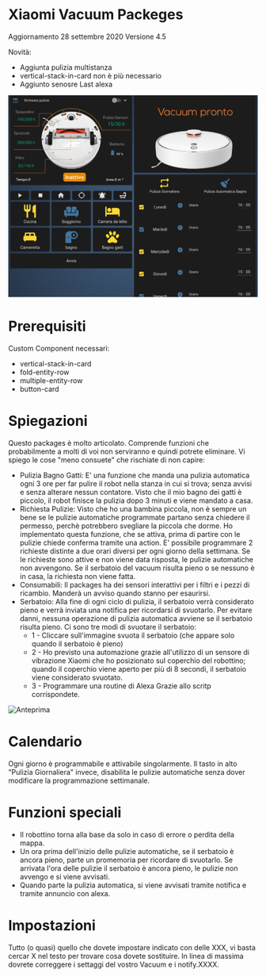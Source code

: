 # Xiaomi Vacuum Packeges

Aggiornamento 28 settembre 2020 Versione 4.5

Novità:
  - Aggiunta pulizia multistanza
  - vertical-stack-in-card  non è più necessario
  - Aggiunto senosre Last alexa


<img src="https://github.com/calas80/Xiaomi-Vacuum-Package/blob/master/Panoramica.png" alt="Anteprima">


# Prerequisiti
Custom Component necessari:
  - vertical-stack-in-card
  - fold-entity-row
  - multiple-entity-row
  - button-card

# Spiegazioni
Questo packages è molto articolato. Comprende funzioni che probabilmente a molti di voi non serviranno e quindi potrete eliminare.
Vi spiego le cose "meno consuete" che rischiate di non capire:
- Pulizia Bagno Gatti:
  E' una funzione che manda una pulizia automatica ogni 3 ore per far pulire il robot nella stanza in cui si trova; senza avvisi e senza alterare nessun contatore. Visto che il mio bagno dei gatti è piccolo, il robot finisce la pulizia dopo 3 minuti e viene mandato a casa.
- Richiesta Pulizie:
Visto che ho una bambina piccola, non è sempre un bene se le pulizie automatiche programmate partano senza chiedere il permesso, perchè potrebbero svegliare la piccola che dorme. Ho implementato questa funzione, che se attiva, prima di partire con le pulizie chiede conferma tramite una action. E' possibile programmare 2 richieste distinte a due orari diversi per ogni giorno della settimana. Se le richieste sono attive e non viene data risposta, le pulizie automatiche non avvengono. Se il serbatoio del vacuum risulta pieno o se nessuno è in casa, la richiesta non viene fatta.
- Consumabili:
Il packages ha dei sensori interattivi per i filtri e i pezzi di ricambio. Manderà un avviso quando stanno per esaurirsi.
- Serbatoio: Alla fine di ogni ciclo di pulizia, il serbatoio verrà considerato pieno e verrà inviata una notifica per ricordarsi di svuotarlo. Per evitare danni, nessuna operazione di pulizia automatica avviene se il serbatoio risulta pieno.
Ci sono tre modi di svuotare il serbatoio:
  - 1 - Cliccare sull'immagine svuota il serbatoio (che appare solo quando il serbatoio è pieno)
  - 2 - Ho previsto una automazione grazie all'utilizzo di un sensore di vibrazione Xiaomi che ho posizionato sul coperchio del robottino; quando il coperchio viene aperto per più di 8 secondi, il serbatoio viene considerato svuotato.
  - 3 - Programmare una routine di Alexa Grazie allo scritp corrispondete.
<img src="https://github.com/calas80/Xiaomi-Vacuum-Package/blob/master/Anteprima%202.PNG" alt="Anteprima">


# Calendario
Ogni giorno è programmabile e attivabile singolarmente. Il tasto in alto "Pulizia Giornaliera" invece, disabilita le pulizie automatiche senza dover modificare la programmazione settimanale.

# Funzioni speciali
- Il robottino torna alla base da solo in caso di errore o perdita della mappa.
- Un ora prima dell'inizio delle pulizie automatiche, se il serbatoio è ancora pieno, parte un promemoria per ricordare di svuotarlo. Se arrivata l'ora delle pulizie il serbatoio è ancora pieno, le pulizie non avvengo e si viene avvisati.
- Quando parte la pulizia automatica, si viene avvisati tramite notifica e tramite annuncio con alexa.

# Impostazioni
Tutto (o quasi) quello che dovete impostare indicato con delle XXX, vi basta cercar X nel testo per trovare cosa dovete sostituire.
In linea di massima dovrete correggere i settaggi del vostro Vacuum e i notify.XXXX.
